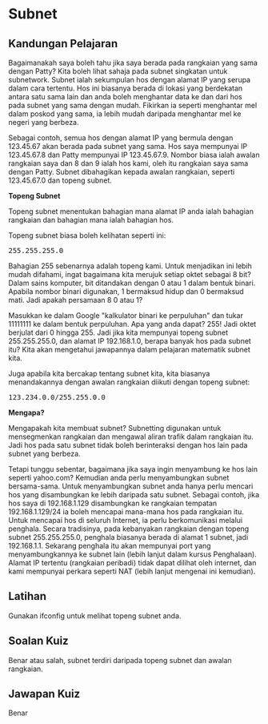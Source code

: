 # Subnet

## Kandungan Pelajaran

Bagaimanakah saya boleh tahu jika saya berada pada rangkaian yang sama dengan Patty? Kita boleh lihat sahaja pada subnet singkatan untuk subnetwork. Subnet ialah sekumpulan hos dengan alamat IP yang serupa dalam cara tertentu. Hos ini biasanya berada di lokasi yang berdekatan antara satu sama lain dan anda boleh menghantar data ke dan dari hos pada subnet yang sama dengan mudah. Fikirkan ia seperti menghantar mel dalam poskod yang sama, ia lebih mudah daripada menghantar mel ke negeri yang berbeza.

Sebagai contoh, semua hos dengan alamat IP yang bermula dengan 123.45.67 akan berada pada subnet yang sama. Hos saya mempunyai IP 123.45.67.8 dan Patty mempunyai IP 123.45.67.9. Nombor biasa ialah awalan rangkaian saya dan 8 dan 9 ialah hos kami, oleh itu rangkaian saya sama dengan Patty. Subnet dibahagikan kepada awalan rangkaian, seperti 123.45.67.0 dan topeng subnet.

<b>Topeng Subnet</b>

Topeng subnet menentukan bahagian mana alamat IP anda ialah bahagian rangkaian dan bahagian mana ialah bahagian hos.

Topeng subnet biasa boleh kelihatan seperti ini:

<pre>255.255.255.0</pre>

Bahagian 255 sebenarnya adalah topeng kami. Untuk menjadikan ini lebih mudah difahami, ingat bagaimana kita merujuk setiap oktet sebagai 8 bit? Dalam sains komputer, bit ditandakan dengan 0 atau 1 dalam bentuk binari. Apabila nombor binari digunakan, 1 bermaksud hidup dan 0 bermaksud mati. Jadi apakah persamaan 8 0 atau 1?

Masukkan ke dalam Google "kalkulator binari ke perpuluhan" dan tukar 11111111 ke dalam bentuk perpuluhan. Apa yang anda dapat? 255! Jadi oktet berjulat dari 0 hingga 255. Jadi jika kita mempunyai topeng subnet 255.255.255.0, dan alamat IP 192.168.1.0, berapa banyak hos pada subnet itu? Kita akan mengetahui jawapannya dalam pelajaran matematik subnet kita.

Juga apabila kita bercakap tentang subnet kita, kita biasanya menandakannya dengan awalan rangkaian diikuti dengan topeng subnet:

<pre>123.234.0.0/255.255.0.0</pre>

<b>Mengapa?</b>

Mengapakah kita membuat subnet? Subnetting digunakan untuk mensegmenkan rangkaian dan mengawal aliran trafik dalam rangkaian itu. Jadi hos pada satu subnet tidak boleh berinteraksi dengan hos lain pada subnet yang berbeza.

Tetapi tunggu sebentar, bagaimana jika saya ingin menyambung ke hos lain seperti yahoo.com? Kemudian anda perlu menyambungkan subnet bersama-sama. Untuk menyambungkan subnet anda hanya perlu mencari hos yang disambungkan ke lebih daripada satu subnet. Sebagai contoh, jika hos saya di 192.168.1.129 disambungkan ke rangkaian tempatan 192.168.1.129/24 ia boleh mencapai mana-mana hos pada rangkaian itu. Untuk mencapai hos di seluruh Internet, ia perlu berkomunikasi melalui penghala. Secara tradisinya, pada kebanyakan rangkaian dengan topeng subnet 255.255.255.0, penghala biasanya berada di alamat 1 subnet, jadi 192.168.1.1. Sekarang penghala itu akan mempunyai port yang menyambungkannya ke subnet lain (lebih lanjut dalam kursus Penghalaan). Alamat IP tertentu (rangkaian peribadi) tidak dapat dilihat oleh internet, dan kami mempunyai perkara seperti NAT (lebih lanjut mengenai ini kemudian).

## Latihan

Gunakan ifconfig untuk melihat topeng subnet anda.

## Soalan Kuiz

Benar atau salah, subnet terdiri daripada topeng subnet dan awalan rangkaian.

## Jawapan Kuiz

Benar
